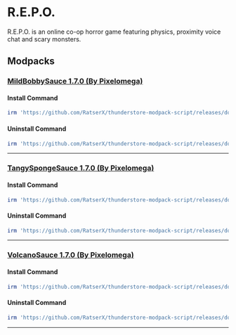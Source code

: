 # R.E.P.O.

R.E.P.O. is an online co-op horror game featuring physics, proximity voice chat and scary monsters.

## Modpacks

### [MildBobbySauce 1.7.0 (By Pixelomega)](https://thunderstore.io/c/repo/p/Pixelomega/MildBobbySauce/)

#### Install Command

````ps1
irm 'https://github.com/RatserX/thunderstore-modpack-script/releases/download/r14439772496/REPO-Pixelomega-MildBobbySauce-Install.ps1' | iex
```` 

#### Uninstall Command

````ps1
irm 'https://github.com/RatserX/thunderstore-modpack-script/releases/download/r14439772496/REPO-Pixelomega-MildBobbySauce-Uninstall.ps1' | iex
```` 

---

### [TangySpongeSauce 1.7.0 (By Pixelomega)](https://thunderstore.io/c/repo/p/Pixelomega/TangySpongeSauce/)

#### Install Command

````ps1
irm 'https://github.com/RatserX/thunderstore-modpack-script/releases/download/r14439772496/REPO-Pixelomega-TangySpongeSauce-Install.ps1' | iex
```` 

#### Uninstall Command

````ps1
irm 'https://github.com/RatserX/thunderstore-modpack-script/releases/download/r14439772496/REPO-Pixelomega-TangySpongeSauce-Uninstall.ps1' | iex
```` 

---

### [VolcanoSauce 1.7.0 (By Pixelomega)](https://thunderstore.io/c/repo/p/Pixelomega/VolcanoSauce/)

#### Install Command

````ps1
irm 'https://github.com/RatserX/thunderstore-modpack-script/releases/download/r14439772496/REPO-Pixelomega-VolcanoSauce-Install.ps1' | iex
```` 

#### Uninstall Command

````ps1
irm 'https://github.com/RatserX/thunderstore-modpack-script/releases/download/r14439772496/REPO-Pixelomega-VolcanoSauce-Uninstall.ps1' | iex
```` 

---


